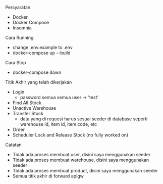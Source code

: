 Persyaratan
- Docker
- Docker Compose
- Insomnia

Cara Running
- change .env.example to .env
- docker-compose up --build

Cara Stop
- docker-compose down

Titik Akhir yang telah dikerjakan
- Login
    - password semua semua user -> 'test'
- Find All Stock
- Unactive Warehouse 
- Transfer Stock 
    - data yang di request harus sesuai seeder di database seperti warehouse id, item id, item code, etc
- Order 
- Scheduler Lock and Release Stock (no fully worked on)

Catatan 
- Tidak ada proses membuat user, disini saya menggunakan seeder 
- Tidak ada proses membuat warehouse, disini saya menggunakan seeder 
- Tidak ada proses membuat product, disini saya menggunakan seeder 
- Semua titik akhir di forward apigw